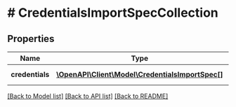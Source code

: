 # # CredentialsImportSpecCollection

## Properties

Name | Type | Description | Notes
------------ | ------------- | ------------- | -------------
**credentials** | [**\OpenAPI\Client\Model\CredentialsImportSpec[]**](CredentialsImportSpec.md) | Array of credentials. |

[[Back to Model list]](../../README.md#models) [[Back to API list]](../../README.md#endpoints) [[Back to README]](../../README.md)
